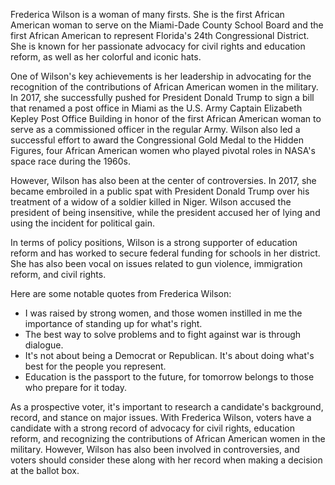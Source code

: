 Frederica Wilson is a woman of many firsts. She is the first African American woman to serve on the Miami-Dade County School Board and the first African American to represent Florida's 24th Congressional District. She is known for her passionate advocacy for civil rights and education reform, as well as her colorful and iconic hats.

One of Wilson's key achievements is her leadership in advocating for the recognition of the contributions of African American women in the military. In 2017, she successfully pushed for President Donald Trump to sign a bill that renamed a post office in Miami as the U.S. Army Captain Elizabeth Kepley Post Office Building in honor of the first African American woman to serve as a commissioned officer in the regular Army. Wilson also led a successful effort to award the Congressional Gold Medal to the Hidden Figures, four African American women who played pivotal roles in NASA's space race during the 1960s.

However, Wilson has also been at the center of controversies. In 2017, she became embroiled in a public spat with President Donald Trump over his treatment of a widow of a soldier killed in Niger. Wilson accused the president of being insensitive, while the president accused her of lying and using the incident for political gain.

In terms of policy positions, Wilson is a strong supporter of education reform and has worked to secure federal funding for schools in her district. She has also been vocal on issues related to gun violence, immigration reform, and civil rights.

Here are some notable quotes from Frederica Wilson:

- I was raised by strong women, and those women instilled in me the importance of standing up for what's right.
- The best way to solve problems and to fight against war is through dialogue.
- It's not about being a Democrat or Republican. It's about doing what's best for the people you represent.
- Education is the passport to the future, for tomorrow belongs to those who prepare for it today.

As a prospective voter, it's important to research a candidate's background, record, and stance on major issues. With Frederica Wilson, voters have a candidate with a strong record of advocacy for civil rights, education reform, and recognizing the contributions of African American women in the military. However, Wilson has also been involved in controversies, and voters should consider these along with her record when making a decision at the ballot box.

